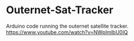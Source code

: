 # Outernet-Sat-Tracker
Arduino code running the outernet satellite tracker. 
https://www.youtube.com/watch?v=NWpImlbU0lQ
